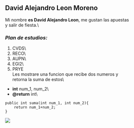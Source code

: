 ## **David Alejandro Leon Moreno**
Mi nombre **es David Alejandro Leon**, me gustan las apuestas\
y salir de fiesta.\
### *Plan de estudios:*
1. CVDS\
2. RECO\
3. AUPN\
4. EGI2\
5. PRYE\
Les mostrare una funcion que recibe  dos numeros y\
retorna la suma de estos\
- **int** num_1, num_2\
- **@return** int\
```
public int suma(int num_1, int num_2){
	return num_1+num_2;
}
```
![](https://github.githubassets.com/images/modules/logos_page/GitHub-Mark.png)


